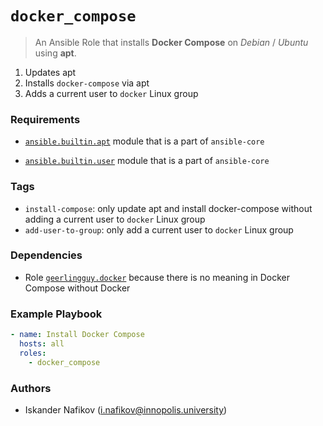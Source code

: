 # `docker_compose`

> An Ansible Role that installs **Docker Compose** on *Debian* / *Ubuntu* using **apt**.

1. Updates apt
2. Installs `docker-compose` via apt
3. Adds a current user to `docker` Linux group
### Requirements
* [`ansible.builtin.apt`](https://docs.ansible.com/ansible/latest/collections/ansible/builtin/apt_module.html) module that is a part of `ansible-core`
- [`ansible.builtin.user`](https://docs.ansible.com/ansible/latest/collections/ansible/builtin/user_module.html) module that is a part of `ansible-core`

### Tags
- `install-compose`: only update apt and install docker-compose without adding a current user to `docker` Linux group
- `add-user-to-group`: only add a current user to `docker` Linux group

### Dependencies
- Role [``geerlingguy.docker``](`https://galaxy.ansible.com/ui/standalone/roles/geerlingguy/docker/) because there is no meaning in Docker Compose without Docker

### Example Playbook
```yml
- name: Install Docker Compose
  hosts: all
  roles:
    - docker_compose
```

### Authors 
* Iskander Nafikov ([i.nafikov@innopolis.university](mailto:i.nafikov@innopolis.university))